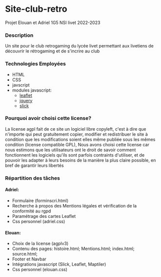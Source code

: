 # Site-club-retro
Projet Elouan et Adriel 1G5 NSI livet 2022-2023

### Description
Un site pour le club retrogaming du lycée livet permettant aux livetiens de découvrir le rétrogaming et de s'incrire au club

### Technologies Employées
* HTML
* CSS
* javscript
* modules javascript:
  * [leaflet](https://leafletjs.com/)
  * [jquery](https://jquery.com/)
  * [slick](https://kenwheeler.github.io/slick/)

### Pourquoi avoir choisi cette license?
La license agpl fait de ce site un logiciel libre copyleft, c'est à dire que n'importe qui peut gratuitement copier, modifier et redistribuer le site à condition que les modifications soient elles même publiée sous les mêmes condition (license compatible GPL),
Nous avons choisi cette license car nous estimons que les utilisateurs ont le droit de savoir comment fonctionnent les logiciels qu'ils sont parfois contraints d'utiliser, et de pouvoir les adapter à leurs besoins de la manière la plus claire possible, en bref de garantir leurs libertés 

### Répartition des tâches
#### Adriel:
* Formulaire (forminscri.html)
* Recherche à propos des Mentions légales et vérification de la conformité au rgpd
* Paramétrage des cartes Leaflet
* Css personnel (adriel.css)
#### Elouan:
* Choix de la license (agplv3)
* Contenu des pages: histoire.html; Mentions.html; index.html; source.html;
* Footer et Navbar
* Intégrations javascript (Slick, Leaflet, Maptiler)
* Css personnel (elouan.css)
